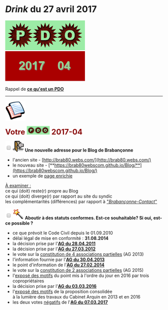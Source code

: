 # *Drink* du 27 avril 2017

![](PDO.png) ![](2017-04.gif)

Rappel de [**ce qu'est un PDO**](https://brab80webscom.github.io/facebookfeeds/Drink_20170330/PDO_definition.html)

---

![](pages.png)

<b><font size="5" color="#8A0808">Votre <img src="PDO_small.png"> 2017-04</font></b>

![](vide.png) ![](ForUs.png) **Une nouvelle adresse pour le Blog de Brabançonne**  
* l'ancien site - [http://brab80.webs.com/](http://brab80.webs.com/)  
* le nouveau site - [**https://brab80webscom.github.io/Blog/**](https://brab80webscom.github.io/Blog/)  
* un exemple de [page enrichie](https://brab80webscom.github.io/Blog/20170227.html)

<u>&Agrave; examiner :</u>  
ce qui (doit) reste(r) propre au Blog  
ce qui (doit) diverge(r) par rapport au site du syndic  
les complémentarités (différences) par rapport à ["*Brabançonne-Contact*"](http://brabanconne-contact.site123.me/)

![](vide.png) ![](itemAG.png) **Aboutir à des statuts conformes. Est-ce souhaitable? Si oui, est-ce possible ?**  
* ce que prévoit le Code Civil depuis le 01.09.2010  
* délai légal de mise en conformité : **31.08.2014**  
* la décision prise par l'[**AG du 28.04.2011**](AG_2011.png)
* la décision prise par l'[**AG du 27.03.2012**](AG_2012.png)
* le vote sur la [constitution de 4 associations partielles](vote_4AG_2013.pdf) (AG 2013)
* l'information fournie par l'[**AG du 30.04.2013**](AG_2013.png)
* le point d'information de l'[**AG du 27.02.2014**](AG_2014.png)
* le vote sur la [constitution de 2 associations partielles](vote_2AG_2015.png) (AG 2015)
* l'[exposé des motifs](https://padlet-uploads.storage.googleapis.com/94416655/cb660c1731640060d06a5b4c618a5364748ebacf/5b6474a78fab2534b5ae9f18863bf492.pdf) du point mis à l'ordre du jour en 2016 par trois copropriétaires
* la décision prise par l'[**AG du 03.03.2016**](AG_2016.png)
* l'[exposé des motifs](Expose_motifs_2017.pdf) de la proposition consolidée<br>à la lumière des travaux du Cabinet Arquin en 2013 et en 2016
* les deux votes <u>négatifs</u> de l'[**AG du 07.03.2017**](AG_2017.png)








